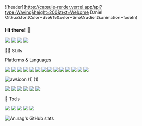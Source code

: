 ![header](https://capsule-render.vercel.app/api?type=Waving&height=200&text=Welcome Daniel Github&fontColor=d5e6f5&color=timeGradient&animation=fadeIn)

### Hi there! 👋

<a href="https://sustaining-replace-775.notion.site/8417a78739a24556a9b82efe55b2c84d?pvs=4" target="_blank"><img src="https://img.shields.io/badge/포트폴리오-000000?style=flat-square&logo=notion&logoColor=white"/></a> <a href="https://sustaining-replace-775.notion.site/8417a78739a24556a9b82efe55b2c84d?pvs=4" target="_blank"><img src="https://img.shields.io/badge/기술블로그-20C997?style=flat-square&logo=velog&logoColor=white"/></a>
<a href="https://mail.google.com/" target="_blank"><img src="https://img.shields.io/badge/itellme7319@gmail.com-EA4335?style=flat-square&logo=gmail&logoColor=white"/></a> <img src="https://img.shields.io/badge/itellme-FFCD00?style=flat-square&logo=kakaotalk&logoColor=white"/>

<!--
**parkseonghwan/parkseonghwan** is a ✨ _special_ ✨ repository because its `README.md` (this file) appears on your GitHub profile.

Here are some ideas to get you started:

- 🔭 I’m currently working on ...
- 🌱 I’m currently learning ...
- 👯 I’m looking to collaborate on ...
- 🤔 I’m looking for help with ...
- 💬 Ask me about ...
- 📫 How to reach me: ...
- 😄 Pronouns: ...
- ⚡ Fun fact: ...
-->

💪🏻 Skills

Platforms & Languages

<img src="https://img.shields.io/badge/Java-003458?style=flat-square&logo=Java&logoColor=white"/> <img src="https://img.shields.io/badge/Vue.js-4FC08D?style=flat-square&logo=vuedotjs&logoColor=white"/>
<img src="https://img.shields.io/badge/SpringBoot-6DB33F?style=flat-square&logo=springboot&logoColor=white"/> <img src="https://img.shields.io/badge/MySQL-4479A1?style=flat-square&logo=mysql&logoColor=white"/> 
<img src="https://img.shields.io/badge/PostgreSQL-4169E1?style=flat-square&logo=postgresql&logoColor=white"/> <img src="https://img.shields.io/badge/Linux-FCC624?style=flat-square&logo=linux&logoColor=white"/> <img src="https://img.shields.io/badge/JavaScript-F7DF1E?style=flat-square&logo=javascript&logoColor=white"/> <img src="https://img.shields.io/badge/redis-DC382D?style=flat-square&logo=redis&logoColor=white"/>
<img src="https://img.shields.io/badge/Docker-2496ED?style=flat-square&logo=docker&logoColor=white"/> <img src="https://img.shields.io/badge/k8s-326CE5?style=flat-square&logo=kubernetes&logoColor=white"/>
<img src="https://img.shields.io/badge/Harbor-65A3BE?style=flat-square&logo=habr&logoColor=white"/> <img src="https://img.shields.io/badge/Argo-EF7B4D?style=flat-square&logo=argo&logoColor=white"/>
<img src="https://img.shields.io/badge/ElasticSearch-005571?style=flat-square&logo=elasticsearch&logoColor=white"/> <img src="https://img.shields.io/badge/RabbitMQ-FF6600?style=flat-square&logo=rabbitmq&logoColor=white"/>



![awsicon (1) (1)](https://github.com/parkseonghwan/parkseonghwan/assets/15334751/dfa236ba-5f83-4fc7-aaa2-10a1c66d9bef)


<img src="https://img.shields.io/badge/Lambda-FF9900?style=flat-square&logo=awslambda&logoColor=white"/> <img src="https://img.shields.io/badge/RDS-527FFF?style=flat-square&logo=amazonrds&logoColor=white"/>
<img src="https://img.shields.io/badge/EC2-FF9900?style=flat-square&logo=amazonec2&logoColor=white"/> <img src="https://img.shields.io/badge/CloudWatch-FF4F8B?style=flat-square&logo=amazoncloudwatch&logoColor=white"/> <img src="https://img.shields.io/badge/Route53-8C4FFF?style=flat-square&logo=amazonroute53&logoColor=white"/> <img src="https://img.shields.io/badge/S3-569A31?style=flat-square&logo=amazons3&logoColor=white"/>



🔭 Tools

 <img src="https://img.shields.io/badge/Slack-4A154B?style=flat-square&logo=slack&logoColor=white"/> <img src="https://img.shields.io/badge/Jira-0052CC?style=flat-square&logo=jirasoftware&logoColor=white"/> <img src="https://img.shields.io/badge/Git-F05032?style=flat-square&logo=Git&logoColor=white"/> <img src="https://img.shields.io/badge/IntellijIdea-000000?style=flat-square&logo=intellijidea&logoColor=white"/>
 <img src="https://img.shields.io/badge/Dbeaver-382923?style=flat-square&logo=dbeaver&logoColor=white"/>





 ![Anurag's GitHub stats](https://github-readme-stats.vercel.app/api?username=parkseonghwan&show_icons=true&theme=shadow_blue)






